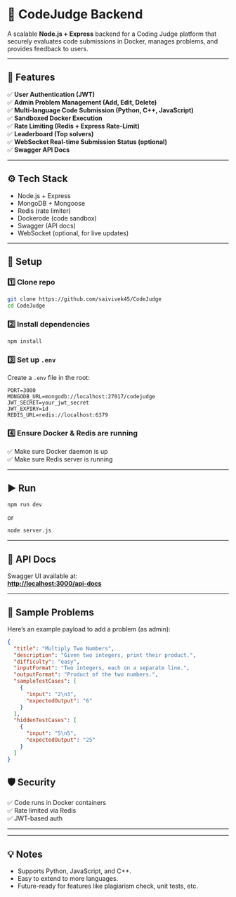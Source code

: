 # 🚀 CodeJudge Backend

A scalable **Node.js + Express** backend for a Coding Judge platform that securely evaluates code submissions in Docker, manages problems, and provides feedback to users.

---

## 📝 Features

✅ **User Authentication (JWT)**\
✅ **Admin Problem Management (Add, Edit, Delete)**\
✅ **Multi-language Code Submission (Python, C++, JavaScript)**\
✅ **Sandboxed Docker Execution**\
✅ **Rate Limiting (Redis + Express Rate-Limit)**\
✅ **Leaderboard (Top solvers)**\
✅ **WebSocket Real-time Submission Status (optional)**\
✅ **Swagger API Docs**

---

## ⚙️ Tech Stack

- Node.js + Express
- MongoDB + Mongoose
- Redis (rate limiter)
- Dockerode (code sandbox)
- Swagger (API docs)
- WebSocket (optional, for live updates)

---

## 🚀 Setup

### 1️⃣ Clone repo

```bash
git clone https://github.com/saivivek45/CodeJudge
cd CodeJudge
```

### 2️⃣ Install dependencies

```bash
npm install
```

### 3️⃣ Set up `.env`

Create a `.env` file in the root:

```
PORT=3000
MONGODB_URL=mongodb://localhost:27017/codejudge
JWT_SECRET=your_jwt_secret
JWT_EXPIRY=1d
REDIS_URL=redis://localhost:6379
```

### 4️⃣ Ensure Docker & Redis are running

✅ Make sure Docker daemon is up\
✅ Make sure Redis server is running

---

## ▶️ Run

```bash
npm run dev
```

or

```bash
node server.js
```

---

## 📌 API Docs

Swagger UI available at:\
[**http://localhost:3000/api-docs**](http://localhost:3000/api-docs)

---

## 🌟 Sample Problems

Here’s an example payload to add a problem (as admin):

```json
{
  "title": "Multiply Two Numbers",
  "description": "Given two integers, print their product.",
  "difficulty": "easy",
  "inputFormat": "Two integers, each on a separate line.",
  "outputFormat": "Product of the two numbers.",
  "sampleTestCases": [
    {
      "input": "2\n3",
      "expectedOutput": "6"
    }
  ],
  "hiddenTestCases": [
    {
      "input": "5\n5",
      "expectedOutput": "25"
    }
  ]
}
```
## 🛡 Security

✅ Code runs in Docker containers\
✅ Rate limited via Redis\
✅ JWT-based auth

---

---

## 💡 Notes

- Supports Python, JavaScript, and C++.
- Easy to extend to more languages.
- Future-ready for features like plagiarism check, unit tests, etc.
